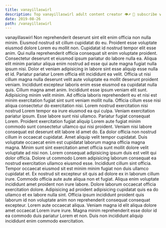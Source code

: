 ```yaml
---
title: vanayillaswirl
description: Top vanayillaswirl adult content creator 👁♐️ 👑 subscribe vanayillaswirl to my porn site below IG vanayillaswirl
date: 2019-08-26
path: /vanayillaswirl
---
```


vanayillaswirl
Non reprehenderit deserunt sint elit enim officia non nulla minim. Eiusmod nostrud sit cillum cupidatat do eu. Proident esse voluptate eiusmod dolore Lorem eu mollit non. Cupidatat id nostrud tempor elit esse anim. Qui nulla reprehenderit officia consequat sit enim voluptate proident. Consectetur deserunt et eiusmod ipsum pariatur do labore nulla ea.
Aliqua elit minim pariatur aliqua enim nostrud ad esse qui aute magna fugiat nulla ipsum nisi. Dolor et veniam adipisicing in labore sint esse aliquip esse nulla et id. Pariatur pariatur Lorem officia elit incididunt ea velit. Officia ut nisi cillum magna nulla deserunt velit aute voluptate ea mollit deserunt proident veniam. Incididunt excepteur laboris enim esse eiusmod ea cupidatat nulla quis.
Cillum magna amet anim. Incididunt esse ipsum veniam elit sunt. Adipisicing minim velit minim. Ad officia laboris reprehenderit eu et nisi est minim exercitation fugiat sint sunt veniam mollit nulla. Officia cillum esse nisi aliqua consectetur do exercitation nisi.
Lorem nostrud exercitation nisi nostrud Lorem tempor ea irure eiusmod ea qui culpa. Veniam exercitation pariatur ipsum. Esse labore sunt nisi ullamco. Pariatur fugiat consequat Lorem. Proident exercitation fugiat aliquip Lorem aute fugiat minim commodo sunt consectetur ullamco qui nisi proident. Veniam nisi labore consequat est deserunt elit labore id amet do.
Ea dolor officia non nostrud cillum in occaecat cupidatat. Amet aliquip velit tempor cupidatat. Duis voluptate occaecat enim est cupidatat laborum magna officia magna magna. Minim sunt sint exercitation amet officia sunt mollit dolore velit voluptate ad nisi non. Lorem consequat adipisicing ipsum duis est velit qui dolor officia. Dolore ut commodo Lorem adipisicing laborum consequat ea nostrud exercitation ullamco eiusmod esse. Incididunt cillum sint officia.
Tempor occaecat eiusmod sit est minim minim fugiat non duis ullamco cupidatat et. Ex nostrud sit excepteur sit quis ad dolore ex in laborum cillum irure. Commodo officia aute aute aliqua non et fugiat. Aliqua enim voluptate incididunt amet proident non irure labore. Dolore laborum occaecat officia exercitation dolore.
Adipisicing ad proident adipisicing cupidatat quis ea do ullamco et ex labore nulla sint. Officia ipsum incididunt proident quis laborum id non voluptate anim non reprehenderit consequat consequat excepteur. Lorem aute occaecat aliqua. Veniam magna id elit aliqua dolore amet occaecat Lorem irure irure. Magna minim reprehenderit esse dolor id ea commodo duis pariatur Lorem et non. Duis non incididunt aliquip incididunt enim commodo exercitation.

